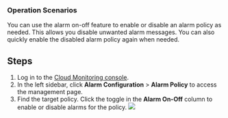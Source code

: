 ### Operation Scenarios
You can use the alarm on-off feature to enable or disable an alarm policy as needed. This allows you disable unwanted alarm messages. You can also quickly enable the disabled alarm policy again when needed. 

## Steps

1. Log in to the [Cloud Monitoring console](https://console.cloud.tencent.com/monitor/).
2. In the left sidebar, click **Alarm Configuration** > **Alarm Policy** to access the management page.
3. Find the target policy. Click the toggle in the **Alarm On-Off** column to enable or disable alarms for the policy.
![](https://main.qcloudimg.com/raw/65fce402b3695e3260e042f3b4d79457.png)
